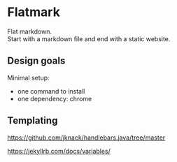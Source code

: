 
# Flatmark

Flat markdown.  
Start with a markdown file and end with a static website.

## Design goals

Minimal setup:
- one command to install
- one dependency: chrome





## Templating

https://github.com/jknack/handlebars.java/tree/master

https://jekyllrb.com/docs/variables/


